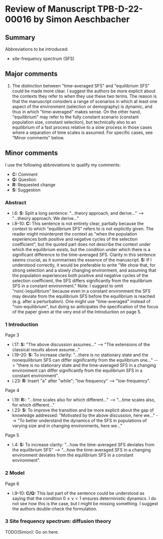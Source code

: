 # Review of Manuscript TPB-D-22-00016 by Simon Aeschbacher

## Summary

Abbreviations to be introduced:
- site-frequency spectrum (SFS)

## Major comments

1. The distinction between "time-averaged SFS" and "equilibrium SFS" could be made more clear. I suggest the authors be more explicit about the contexts they refer to when they use these two terms. The reason is that the manuscript considers a range of scenarios in which at least one aspect of the environment (selection or demography) is dynamic, and thus in which "time-averaged" makes sense. On the other hand, "equilibrium" may refer to the fully constant scenario (constant population size, constant selection), but technically also to an equilibrium of a fast process relative to a slow process in those cases where a separation of time scales is assumed. For specific cases, see "Minor comments" below.

## Minor comments

I use the following abbreviations to qualify my comments:
- **C:** Comment
- **Q:** Question
- **R:** Requested change
- **S:** Suggestion

### Abstract
- l.6: **S:** Split a long sentence: "...theory approach, and derive..." --> "...theory approach. We derive..."
- l.8–10: **C:** This sentence is not entirely clear, partially because the context to which "equilibrium SFS" refers to is not explicitly given. The reader might misinterpret the context as "when the population experiences both positive and negative cycles of the selection coefficient", but the quoted part does not describe the context under which the equilibrium exists, but the condition under which there is a significant difference to the time-averaged SFS. Clarity in this sentence seems crucial, as it summarises the essence of the manuscript. **S:** If I understood correctly, it would be preferable to write "We show that, for strong selection and a slowly changing environment, and assuming that the population experiences both positive and negative cycles of the selection coefficient, the SFS differs significantly from the equilibrium SFS in a constant environment." Note: I suggest to omit "non(-)equilibrium" because even in a constant environment the SFS may deviate from the equilibrium SFS before the equilibrium is reached (e.g. after a perturbation). One might use "time-averaged" instead of "non-equilibrium", but doing so anticipates the specification of the focus of the paper given at the very end of the Introduction on page 5.

### 1 Introduction
Page 3
- l.17: **S:** "The above discussion assumes..." --> "The extensions of the classical results above assume..."
- l.19–20: **S:** To increase clarity: "...there is no stationary state and the nonequilibrium SFS can differ significantly from the equilibrium one..." --> "there is no stationary state and the time-averaged SFS in a changing environment can differ significantly from the equilibrium SFS in a constant environment".
- l.23: **R:** Insert "a" after "while"; "low frequency" --> "low-frequency".

Page 4
- l.19: **R:**: "...time scales also for which different..." --> "...time scales also, for which different..."
- l.23: **S:** To improve the transition and be more explicit about the gap of knowledge addressed: "Motivated by the above discussion, here we..." --> "To better understand the dynamics of the SFS in populations of varying size and in changing environments, here we..."

Page 5
- l.4: **S:** To increase clarity: "...how the time-averaged SFS deviates from the equilibrium SFS" --> "...how the time-averaged SFS in a changing environment deviates from the equilibrium SFS in a constant environment".

### 2 Model

Page 6
- l.9–10: **C/Q:** This last part of the sentence could be understood as saying that the condition $0 \le \nu \lt 1$ ensures deterministic dynamics. I do not see how this is the case, but I might be missing something. I suggest the authors double-check the formulation.

### 3 Site frequency spectrum: diffusion theory
TODO(Simon): Go on here.


